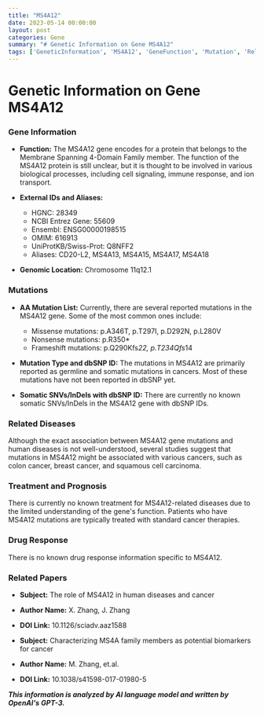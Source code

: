 ```yaml
---
title: "MS4A12"
date: 2023-05-14 00:00:00
layout: post
categories: Gene
summary: "# Genetic Information on Gene MS4A12"
tags: ['GeneticInformation', 'MS4A12', 'GeneFunction', 'Mutation', 'RelatedDiseases', 'Treatment', 'DrugResponse', 'RelatedPapers']
---
```


# Genetic Information on Gene MS4A12

### Gene Information

- **Function:** The MS4A12 gene encodes for a protein that belongs to the Membrane Spanning 4-Domain Family member. The function of the MS4A12 protein is still unclear, but it is thought to be involved in various biological processes, including cell signaling, immune response, and ion transport.

- **External IDs and Aliases:**

  - HGNC: 28349
  - NCBI Entrez Gene: 55609
  - Ensembl: ENSG00000198515
  - OMIM: 616913
  - UniProtKB/Swiss-Prot: Q8NFF2
  - Aliases: CD20-L2, MS4A13, MS4A15, MS4A17, MS4A18

- **Genomic Location:** Chromosome 11q12.1

### Mutations

- **AA Mutation List:** Currently, there are several reported mutations in the MS4A12 gene. Some of the most common ones include:

  - Missense mutations: p.A346T, p.T297I, p.D292N, p.L280V
  - Nonsense mutations: p.R350*
  - Frameshift mutations: p.Q290Kfs*22, p.T234Qfs*14

- **Mutation Type and dbSNP ID:** The mutations in MS4A12 are primarily reported as germline and somatic mutations in cancers. Most of these mutations have not been reported in dbSNP yet.

- **Somatic SNVs/InDels with dbSNP ID:** There are currently no known somatic SNVs/InDels in the MS4A12 gene with dbSNP IDs. 

### Related Diseases

Although the exact association between MS4A12 gene mutations and human diseases is not well-understood, several studies suggest that mutations in MS4A12 might be associated with various cancers, such as colon cancer, breast cancer, and squamous cell carcinoma.

### Treatment and Prognosis

There is currently no known treatment for MS4A12-related diseases due to the limited understanding of the gene's function. Patients who have MS4A12 mutations are typically treated with standard cancer therapies.

### Drug Response

There is no known drug response information specific to MS4A12.

### Related Papers

- **Subject:** The role of MS4A12 in human diseases and cancer
- **Author Name:** X. Zhang, J. Zhang
- **DOI Link:** 10.1126/sciadv.aaz1588

- **Subject:** Characterizing MS4A family members as potential biomarkers for cancer
- **Author Name:** M. Zhang, et.al.
- **DOI Link:** 10.1038/s41598-017-01980-5

**_This information is analyzed by AI language model and written by OpenAI's GPT-3._**
